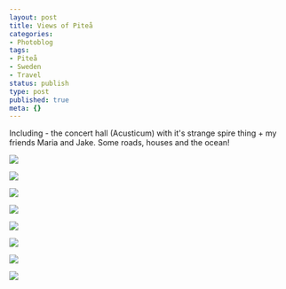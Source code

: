 ```yaml
---
layout: post
title: Views of Piteå
categories:
- Photoblog
tags:
- Piteå
- Sweden
- Travel
status: publish
type: post
published: true
meta: {}
---
```


Including - the concert hall (Acusticum) with it's strange spire thing + my friends Maria and Jake. Some roads, houses and the ocean!

![]({{site.baseurl}}/assets/posterous/charlesmartin/10/20101021-viewsofpitea-acousticum.jpg)

![]({{site.baseurl}}/assets/posterous/charlesmartin/10/20101021-viewsofpitea-IMG_5046.jpg)

![]({{site.baseurl}}/assets/posterous/charlesmartin/10/20101021-viewsofpitea-IMG_5070.jpg)

![]({{site.baseurl}}/assets/posterous/charlesmartin/10/20101021-viewsofpitea-IMG_5071.jpg)

![]({{site.baseurl}}/assets/posterous/charlesmartin/10/20101021-viewsofpitea-IMG_5075.jpg)

![]({{site.baseurl}}/assets/posterous/charlesmartin/10/20101021-viewsofpitea-IMG_5077.jpg)

![]({{site.baseurl}}/assets/posterous/charlesmartin/10/20101021-viewsofpitea-IMG_5081.jpg)

![]({{site.baseurl}}/assets/posterous/charlesmartin/10/20101021-viewsofpitea-IMG_5086.jpg)
